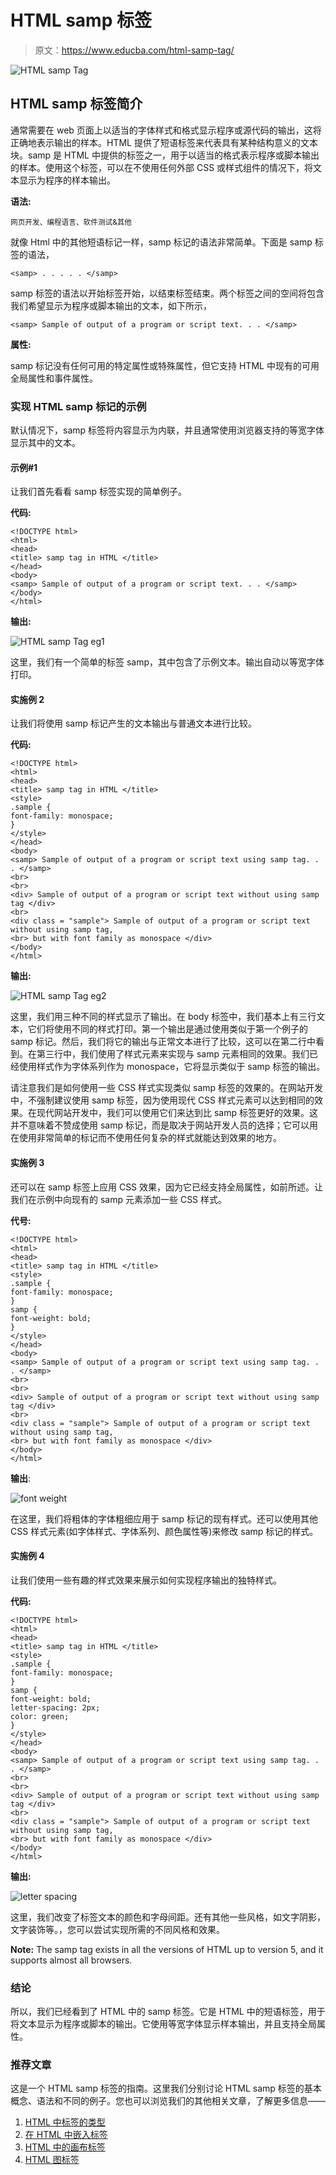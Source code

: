 # HTML samp 标签

> 原文：<https://www.educba.com/html-samp-tag/>

![HTML samp Tag](img/717428c224a353dd8d09eca13607f8ab.png)



## HTML samp 标签简介

通常需要在 web 页面上以适当的字体样式和格式显示程序或源代码的输出，这将正确地表示输出的样本。HTML 提供了短语标签来代表具有某种结构意义的文本块。samp 是 HTML 中提供的标签之一，用于以适当的格式表示程序或脚本输出的样本。使用这个标签，可以在不使用任何外部 CSS 或样式组件的情况下，将文本显示为程序的样本输出。

**语法:**

<small>网页开发、编程语言、软件测试&其他</small>

就像 Html 中的其他短语标记一样，samp 标记的语法非常简单。下面是 samp 标签的语法，

```
<samp> . . . . . </samp>
```

samp 标签的语法以开始标签<samp>开始，以结束标签</samp>结束。两个标签之间的空间将包含我们希望显示为程序或脚本输出的文本，如下所示，

```
<samp> Sample of output of a program or script text. . . </samp>
```

**属性:**

samp 标记没有任何可用的特定属性或特殊属性，但它支持 HTML 中现有的可用全局属性和事件属性。

### 实现 HTML samp 标记的示例

默认情况下，samp 标签将内容显示为内联，并且通常使用浏览器支持的等宽字体显示其中的文本。

#### 示例#1

让我们首先看看 samp 标签实现的简单例子。

**代码:**

```
<!DOCTYPE html>
<html>
<head>
<title> samp tag in HTML </title>
</head>
<body>
<samp> Sample of output of a program or script text. . . </samp>
</body>
</html>
```

**输出:**

![HTML samp Tag eg1](img/5998c238638e12efa4caf9c9420d69ae.png)



这里，我们有一个简单的标签 samp，其中包含了示例文本。输出自动以等宽字体打印。

#### 实施例 2

让我们将使用 samp 标记产生的文本输出与普通文本进行比较。

**代码:**

```
<!DOCTYPE html>
<html>
<head>
<title> samp tag in HTML </title>
<style>
.sample {
font-family: monospace;
}
</style>
</head>
<body>
<samp> Sample of output of a program or script text using samp tag. . . </samp>
<br>
<br>
<div> Sample of output of a program or script text without using samp tag </div>
<br>
<div class = "sample"> Sample of output of a program or script text without using samp tag,
<br> but with font family as monospace </div>
</body>
</html>
```

**输出:**

![HTML samp Tag eg2](img/930da13a73f58633a27b94a1c7486516.png)



这里，我们用三种不同的样式显示了输出。在 body 标签中，我们基本上有三行文本，它们将使用不同的样式打印。第一个输出是通过使用类似于第一个例子的 samp 标记。然后，我们将它的输出与正常文本进行了比较，这可以在第二行中看到。在第三行中，我们使用了样式元素来实现与 samp 元素相同的效果。我们已经使用样式作为字体系列作为 monospace，它将显示类似于 samp 标签的输出。

请注意我们是如何使用一些 CSS 样式实现类似 samp 标签的效果的。在网站开发中，不强制建议使用 samp 标签，因为使用现代 CSS 样式元素可以达到相同的效果。在现代网站开发中，我们可以使用它们来达到比 samp 标签更好的效果。这并不意味着不赞成使用 samp 标记，而是取决于网站开发人员的选择；它可以用在使用非常简单的标记而不使用任何复杂的样式就能达到效果的地方。

#### 实施例 3

还可以在 samp 标签上应用 CSS 效果，因为它已经支持全局属性，如前所述。让我们在示例中向现有的 samp 元素添加一些 CSS 样式。

**代号:**

```
<!DOCTYPE html>
<html>
<head>
<title> samp tag in HTML </title>
<style>
.sample {
font-family: monospace;
}
samp {
font-weight: bold;
}
</style>
</head>
<body>
<samp> Sample of output of a program or script text using samp tag. . . </samp>
<br>
<br>
<div> Sample of output of a program or script text without using samp tag </div>
<br>
<div class = "sample"> Sample of output of a program or script text without using samp tag,
<br> but with font family as monospace </div>
</body>
</html>
```

**输出**:

![font weight](img/57ba0b2ddd7ceb6e168e676b7d408330.png)



在这里，我们将粗体的字体粗细应用于 samp 标记的现有样式。还可以使用其他 CSS 样式元素(如字体样式、字体系列、颜色属性等)来修改 samp 标记的样式。

#### 实施例 4

让我们使用一些有趣的样式效果来展示如何实现程序输出的独特样式。

**代码:**

```
<!DOCTYPE html>
<html>
<head>
<title> samp tag in HTML </title>
<style>
.sample {
font-family: monospace;
}
samp {
font-weight: bold;
letter-spacing: 2px;
color: green;
}
</style>
</head>
<body>
<samp> Sample of output of a program or script text using samp tag. . . </samp>
<br>
<br>
<div> Sample of output of a program or script text without using samp tag </div>
<br>
<div class = "sample"> Sample of output of a program or script text without using samp tag,
<br> but with font family as monospace </div>
</body>
</html>
```

**输出:**

![letter spacing](img/f757b8a2674eb62ebeb4a2dc9c5013ee.png)



这里，我们改变了<samp>标签文本的颜色和字母间距。还有其他一些风格，如文字阴影，文字装饰等。，您可以尝试实现所需的不同风格和效果。</samp>

**Note:** The samp tag exists in all the versions of HTML up to version 5, and it supports almost all browsers.

### 结论

所以，我们已经看到了 HTML 中的 samp 标签。它是 HTML 中的短语标签，用于将文本显示为程序或脚本的输出。它使用等宽字体显示样本输出，并且支持全局属性。

### 推荐文章

这是一个 HTML samp 标签的指南。这里我们分别讨论 HTML samp 标签的基本概念、语法和不同的例子。您也可以浏览我们的其他相关文章，了解更多信息——

1.  [HTML 中标签的类型](https://www.educba.com/types-of-tags-in-html/)
2.  [在 HTML 中嵌入标签](https://www.educba.com/embed-tag-in-html/)
3.  [HTML 中的画布标签](https://www.educba.com/canvas-tag-in-html/)
4.  [HTML 图标签](https://www.educba.com/html-figure-tag/)





